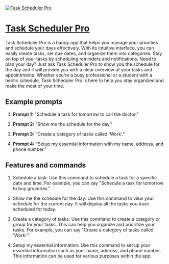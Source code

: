 [![Task Scheduler Pro](https://files.oaiusercontent.com/file-wz0omqCg4eD8sRF5tO9iETUm?se=2123-10-17T17%3A56%3A44Z&sp=r&sv=2021-08-06&sr=b&rscc=max-age%3D31536000%2C%20immutable&rscd=attachment%3B%20filename%3D8f6c4459-9c41-4bf3-a5b1-f51336e70d47.png&sig=RF1wspz4HqtIsOyqSvbHBkmf33Yse5UVubWHgYgFJ5g%3D)](https://chat.openai.com/g/g-DH3yYsuYu-task-scheduler-pro)

# [Task Scheduler Pro](https://chat.openai.com/g/g-DH3yYsuYu-task-scheduler-pro)

Task Scheduler Pro is a handy app that helps you manage your priorities and schedule your days effectively. With its intuitive interface, you can easily create tasks, set due dates, and organize them into categories. Stay on top of your tasks by scheduling reminders and notifications. Need to plan your day? Just ask Task Scheduler Pro to show you the schedule for the day and it will provide you with a clear overview of your tasks and appointments. Whether you're a busy professional or a student with a hectic schedule, Task Scheduler Pro is here to help you stay organized and make the most of your time.

## Example prompts

1. **Prompt 1:** "Schedule a task for tomorrow to call the doctor."

2. **Prompt 2:** "Show me the schedule for the day."

3. **Prompt 3:** "Create a category of tasks called 'Work'."

4. **Prompt 4:** "Setup my essential information with my name, address, and phone number."

## Features and commands

1. Schedule a task: Use this command to schedule a task for a specific date and time. For example, you can say "Schedule a task for tomorrow to buy groceries."

2. Show me the schedule for the day: Use this command to view your schedule for the current day. It will display all the tasks you have scheduled for today.

3. Create a category of tasks: Use this command to create a category or group for your tasks. This can help you organize and prioritize your tasks. For example, you can say "Create a category of tasks called 'Work'."

4. Setup my essential information: Use this command to set up your essential information such as your name, address, and phone number. This information can be used for various purposes within the app.